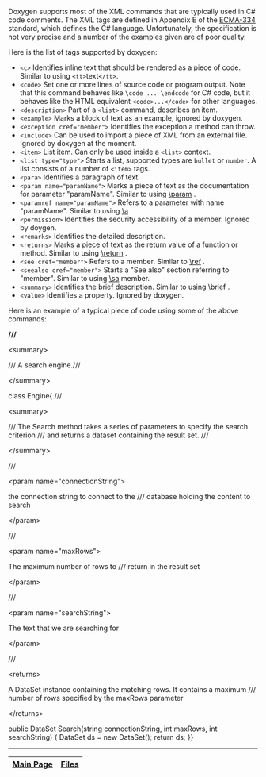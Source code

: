 Doxygen supports most of the XML commands that are typically used in C# code comments. The XML tags are defined in Appendix E of the [ECMA-334](http://www.ecma-international.org/publications/standards/Ecma-334.htm) standard, which defines the C# language. Unfortunately, the specification is not very precise and a number of the examples given are of poor quality.

Here is the list of tags supported by doxygen:

  * `<c>` Identifies inline text that should be rendered as a piece of code. Similar to using `<tt>`text`</tt>`.
  * `<code>` Set one or more lines of source code or program output. Note that this command behaves like `\code ... \endcode` for C# code, but it behaves like the HTML equivalent `<code>...</code>` for other languages.
  * `<description>` Part of a `<list>` command, describes an item.
  * `<example>` Marks a block of text as an example, ignored by doxygen.
  * `<exception cref="member">` Identifies the exception a method can throw.
  * `<include>` Can be used to import a piece of XML from an external file. Ignored by doxygen at the moment.
  * `<item>` List item. Can only be used inside a `<list>` context.
  * `<list type="type">` Starts a list, supported types are `bullet` or `number`. A list consists of a number of `<item>` tags.
  * `<para>` Identifies a paragraph of text.
  * `<param name="paramName">` Marks a piece of text as the documentation for parameter "paramName". Similar to using [\param](Doxygen_commands.md) .
  * `<paramref name="paramName">` Refers to a parameter with name "paramName". Similar to using [\a](Doxygen_commands.md) .
  * `<permission>` Identifies the security accessibility of a member. Ignored by doygen.
  * `<remarks>` Identifies the detailed description.
  * `<returns>` Marks a piece of text as the return value of a function or method. Similar to using [\return](Doxygen_commands.md) .
  * `<see cref="member">` Refers to a member. Similar to [\ref](Doxygen_commands.md) .
  * `<seealso cref="member">` Starts a "See also" section referring to "member". Similar to using [\sa](Doxygen_commands.md)  member.
  * `<summary>` Identifies the brief description. Similar to using [\brief](Doxygen_commands.md) .
  * `<value>` Identifies a property. Ignored by doxygen.


Here is an example of a typical piece of code using some of the above commands:

**///**

&lt;summary&gt;

/// A search engine./// 

&lt;/summary&gt;

class Engine{  /// 

&lt;summary&gt;

  /// The Search method takes a series of parameters to specify the search criterion  /// and returns a dataset containing the result set.  /// 

&lt;/summary&gt;

  /// 

&lt;param name="connectionString"&gt;

the connection string to connect to the  /// database holding the content to search

&lt;/param&gt;

  /// 

&lt;param name="maxRows"&gt;

The maximum number of rows to  /// return in the result set

&lt;/param&gt;

  /// 

&lt;param name="searchString"&gt;

The text that we are searching for

&lt;/param&gt;

  /// 

&lt;returns&gt;

A DataSet instance containing the matching rows. It contains a maximum  /// number of rows specified by the maxRows parameter

&lt;/returns&gt;

  public DataSet Search(string connectionString, int maxRows, int searchString)  {    DataSet ds = new DataSet();    return ds;  }}




---
| [Main Page](Doxygen.md) | [Files](Doxygen_files.md) |
|:------------------------|:--------------------------|